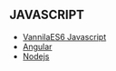 ## JAVASCRIPT

- [VannilaES6 Javascript](https://srimuthurajesh.github.io/Tech-Notes/JavaScript/JavaScript.html)
- [Angular](https://srimuthurajesh.github.io/Tech-Notes/JavaScript/angular.md)
- [Nodejs](https://srimuthurajesh.github.io/Tech-Notes/JavaScript/nodeJs.txt)
<!--stackedit_data:
eyJoaXN0b3J5IjpbLTIxNDU4OTcxMjcsMTc4NTU4ODEyMl19
-->
